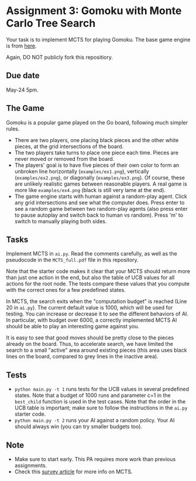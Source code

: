 Assignment 3: Gomoku with Monte Carlo Tree Search
=========

Your task is to implement MCTS for playing Gomoku. The base game engine is from [here](https://github.com/HackerSir/PygameTutorials/tree/master/Lesson04/Gomoku). 

Again, DO NOT publicly fork this repositiory. 

Due date
-----
May-24 5pm. 

The Game
-----
Gomoku is a popular game played on the Go board, following much simpler rules. 

- There are two players, one placing black pieces and the other white pieces, at the grid intersections of the board. 
- The two players take turns to place one piece each time. Pieces are never moved or removed from the board. 
- The players' goal is to have five pieces of their own color to form an unbroken line horizontally (`examples/ex1.png`), vertically (`examples/ex2.png`), or diagonally (`examples/ex3.png`). Of course, these are unlikely realistic games between reasonable players. A real game is more like `examples/ex4.png` (black is still very lame at the end).  
- The game engine starts with human against a random-play agent. Click any grid intersections and see what the computer does. Press enter to see a random game between two random-play agents (also press enter to pause autoplay and switch back to human vs random). Press 'm' to switch to manually playing both sides.  

Tasks
-----
Implement MCTS in `ai.py`. Read the comments carefully, as well as the pseudocode in the `MCTS_full.pdf` file in this repository.

Note that the starter code makes it clear that your MCTS should return more than just one action in the end, but also the table of UCB values for all actions for the root node. The tests compare these values that you compute with the correct ones for a few predefined states. 

In MCTS, the search exits when the "computation budget" is reached (Line 20 in `ai.py`). The current default value is 1000, which will be used for testing. You can increase or decrease it to see the different behaviors of AI. In particular, with budget over 6000, a correctly implemented MCTS AI should be able to play an interesting game against you. 

It is easy to see that good moves should be pretty close to the pieces already on the board. Thus, to accelerate search, we have limited the search to a small "active" area around existing pieces (this area uses black lines on the board, compared to grey lines in the inactive area). 

Tests
-----
- `python main.py -t 1` runs tests for the UCB values in several predefined states. Note that a budget of 1000 runs and parameter c=1 in the `best_child` function is used in the test cases. Note that the order in the UCB table is important; make sure to follow the instructions in the `ai.py` starter code. 
- `python main.py -t 2` runs your AI against a random policy. Your AI should always win (you can try smaller budgets too). 

Note
------
- Make sure to start early. This PA requires more work than previous assignments. 
- Check this [survey article](http://mcts.ai/pubs/mcts-survey-master.pdf) for more info on MCTS. 
